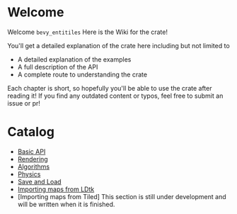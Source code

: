 # Welcome

Welcome `bevy_entitiles` Here is the Wiki for the crate!

You'll get a detailed explanation of the crate here including but not limited to
- A detailed explanation of the examples
- A full description of the API
- A complete route to understanding the crate

Each chapter is short, so hopefully you'll be able to use the crate after reading it! If you find any outdated content or typos, feel free to submit an issue or pr!

# Catalog

- [Basic API](./chapter01_basic.md)
- [Rendering](./chapter02_rendering.md)
- [Algorithms](./chapter03_algorithms.md)
- [Physics](./chapter04_physics.md)
- [Save and Load](./chapter05_serializing.md)
- [Importing maps from LDtk](./chapter06_ldtk_import.md)
- [Importing maps from Tiled] This section is still under development and will be written when it is finished.
